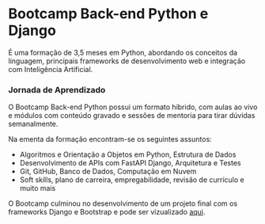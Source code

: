 # Bootcamp Back-end Python e Django


É uma formação de 3,5 meses em Python, abordando os conceitos da linguagem, principais frameworks de desenvolvimento web e integração com Inteligência Artificial. <br>

### Jornada de Aprendizado

O Bootcamp Back-end Python possui um formato híbrido, com aulas ao vivo e módulos com conteúdo gravado e sessões de mentoria para tirar dúvidas semanalmente.

Na ementa da formação encontram-se os seguintes assuntos:

- Algoritmos e Orientação a Objetos em Python, Estrutura de Dados
- Desenvolvimento de APIs com FastAPI Django, Arquitetura e Testes
- Git, GitHub, Banco de Dados, Computação em Nuvem
- Soft skills, plano de carreira, empregabilidade, revisão de currículo e muito mais

O Bootcamp culminou no desenvolvimento de um projeto final com os frameworks Django e Bootstrap e pode ser vizualizado [aqui](https://github.com/hevelinlima/amor-patas).
